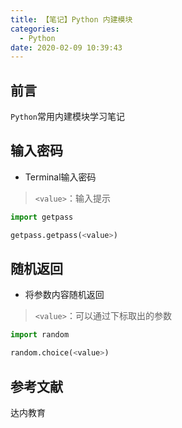 ```yaml
---
title: 【笔记】Python 内建模块
categories:
  - Python
date: 2020-02-09 10:39:43
---
```


## 前言

`Python`常用内建模块学习笔记

<!-- more -->

## 输入密码

- Terminal输入密码

> `<value>`：输入提示

``` python
import getpass

getpass.getpass(<value>)
```

## 随机返回

- 将参数内容随机返回

> `<value>`：可以通过下标取出的参数

``` python
import random

random.choice(<value>)
```

## 参考文献

达内教育

